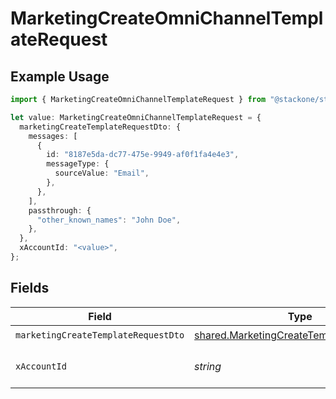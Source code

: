 # MarketingCreateOmniChannelTemplateRequest

## Example Usage

```typescript
import { MarketingCreateOmniChannelTemplateRequest } from "@stackone/stackone-client-ts/sdk/models/operations";

let value: MarketingCreateOmniChannelTemplateRequest = {
  marketingCreateTemplateRequestDto: {
    messages: [
      {
        id: "8187e5da-dc77-475e-9949-af0f1fa4e4e3",
        messageType: {
          sourceValue: "Email",
        },
      },
    ],
    passthrough: {
      "other_known_names": "John Doe",
    },
  },
  xAccountId: "<value>",
};
```

## Fields

| Field                                                                                                       | Type                                                                                                        | Required                                                                                                    | Description                                                                                                 |
| ----------------------------------------------------------------------------------------------------------- | ----------------------------------------------------------------------------------------------------------- | ----------------------------------------------------------------------------------------------------------- | ----------------------------------------------------------------------------------------------------------- |
| `marketingCreateTemplateRequestDto`                                                                         | [shared.MarketingCreateTemplateRequestDto](../../../sdk/models/shared/marketingcreatetemplaterequestdto.md) | :heavy_check_mark:                                                                                          | N/A                                                                                                         |
| `xAccountId`                                                                                                | *string*                                                                                                    | :heavy_check_mark:                                                                                          | The account identifier                                                                                      |